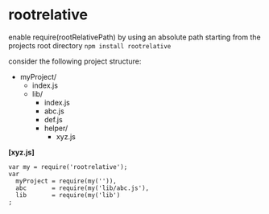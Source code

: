 # rootrelative
enable require(rootRelativePath) by using an absolute path starting from the projects root directory
`npm install rootrelative`

consider the following project structure:
* myProject/
  * index.js
  * lib/
    * index.js
    * abc.js
    * def.js
    * helper/
      * xyz.js

__[xyz.js]__
```
var my = require('rootrelative');
var
  myProject = require(my('')),
  abc       = require(my('lib/abc.js'),
  lib       = require(my('lib')
;

```
